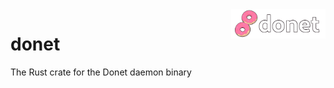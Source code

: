 <img src="../logo/donet_banner.png" align="right" width="30%"/>

# donet

The Rust crate for the Donet daemon binary
